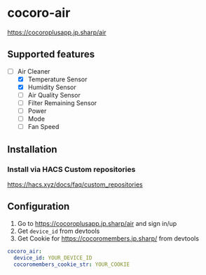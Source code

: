 # cocoro-air

https://cocoroplusapp.jp.sharp/air

## Supported features

- [ ] Air Cleaner
    - [x] Temperature Sensor
    - [x] Humidity Sensor
    - [ ] Air Quality Sensor
    - [ ] Filter Remaining Sensor
    - [ ] Power
    - [ ] Mode
    - [ ] Fan Speed

## Installation

### Install via HACS Custom repositories

https://hacs.xyz/docs/faq/custom_repositories

## Configuration

1. Go to https://cocoroplusapp.jp.sharp/air and sign in/up
2. Get `device_id` from devtools
3. Get Cookie for https://cocoromembers.jp.sharp/ from devtools

```yaml
cocoro_air:
  device_id: YOUR_DEVICE_ID
  cocoromembers_cookie_str: YOUR_COOKIE
```
